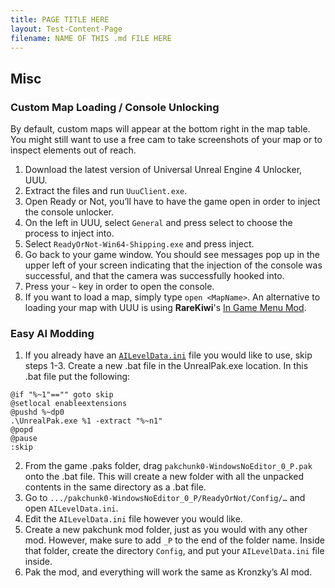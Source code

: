```yaml
---
title: PAGE TITLE HERE
layout: Test-Content-Page
filename: NAME OF THIS .md FILE HERE
--- 
```


## Misc

### Custom Map Loading / Console Unlocking

By default, custom maps will appear at the bottom right in the map table.  
You might still want to use a free cam to take screenshots of your map or to inspect elements out of reach.

1. Download the latest version of Universal Unreal Engine 4 Unlocker, UUU.
2. Extract the files and run `UuuClient.exe`.
3. Open Ready or Not, you’ll have to have the game open in order to inject the console unlocker. 
4. On the left in UUU, select `General` and press select to choose the process to inject into. 
5. Select `ReadyOrNot-Win64-Shipping.exe` and press inject. 
6. Go back to your game window. You should see messages pop up in the upper left of your screen indicating that the injection of the console was successful, and that the camera was successfully hooked into.
7. Press your `~` key in order to open the console. 
8. If you want to load a map, simply type `open <MapName>`.
An alternative to loading your map with UUU is using **RareKiwi**'s [In Game Menu Mod](https://www.nexusmods.com/readyornot/mods/476).

### Easy AI Modding  
1. If you already have an <a href="downloads/AILevelData.ini" download>`AILevelData.ini`</a> file you would like to use, skip steps 1-3. Create a new .bat file in the UnrealPak.exe location. In this .bat file put the following:
```batch
@if "%~1"=="" goto skip
@setlocal enableextensions
@pushd %~dp0
.\UnrealPak.exe %1 -extract "%~n1"
@popd
@pause
:skip
```
2. From the game .paks folder, drag `pakchunk0-WindowsNoEditor_0_P.pak` onto the .bat file. This will create a new folder with all the unpacked contents in the same directory as a .bat file.
3. Go to `.../pakchunk0-WindowsNoEditor_0_P/ReadyOrNot/Config/…` and open `AILevelData.ini`.
4. Edit the `AILevelData.ini` file however you would like.
5. Create a new pakchunk mod folder, just as you would with any other mod. However, make sure to add `_P` to the end of the folder name. Inside that folder, create the directory `Config`, and put your `AILevelData.ini` file inside. 
6. Pak the mod, and everything will work the same as Kronzky’s AI mod.

